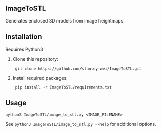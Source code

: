 ## ImageToSTL
Generates enclosed 3D models from image heightmaps.

## Installation
Requires Python3

1. Clone this repository:

        git clone https://github.com/stanley-wei/ImageToSTL.git

2. Install required packages:

        pip install -r ImageToSTL/requirements.txt

## Usage
        
    python3 ImageToSTL/image_to_stl.py <IMAGE_FILENAME>
        
See ```python3 ImageToSTL/image_to_stl.py --help``` for additional options.
